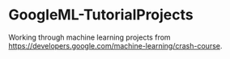 # GoogleML-TutorialProjects
Working through machine learning projects from https://developers.google.com/machine-learning/crash-course. 
